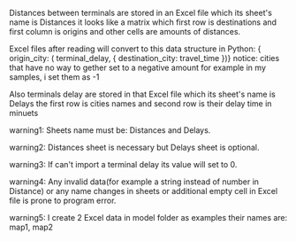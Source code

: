 Distances between terminals are stored in an Excel file which its sheet's name is Distances
it looks like a matrix which first row is destinations and first column is origins and other cells 
are amounts of distances.

Excel files after reading will convert to this data structure in Python:
    { origin_city: ( terminal_delay, { destination_city: travel_time })}
notice: cities that have no way to gether set to a negative amount for example in my samples, i set them as -1


Also terminals delay are stored in that Excel file which its sheet's name is Delays the first row
is cities names and second row is their delay time in minuets 

warning1: Sheets name must be: Distances and Delays.

warning2: Distances sheet is necessary but Delays sheet is optional.

warning3: If can't import a terminal delay its value will set to 0.

warning4: Any invalid data(for example a string instead of number in Distance) or any name changes in sheets
or additional empty cell in Excel file is prone to program error. 

warning5: I create 2 Excel data in model folder as examples their names are: map1, map2
